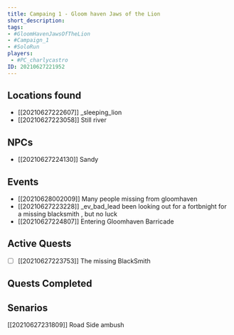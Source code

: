 ```yaml
---
title: Campaing 1 - Gloom haven Jaws of the Lion 
short_description: 
tags: 
- #GloomHavenJawsOfTheLion
- #Campaign_1
- #SoloRun
players:
 - #PC_charlycastro
ID: 20210627221952
---
```


## Locations found
* [[20210627222607]] _sleeping_lion
* [[20210627223058]] Still river

## NPCs
* [[20210627224130]] Sandy

## Events
* [[20210628002009]] Many people missing from gloomhaven
* [[20210627223228]] _ev_bad_lead been looking out for a fortbnight for a missing blacksmith , but no luck  
* [[20210627224807]] Entering Gloomhaven Barricade

## Active Quests
- [ ] [[20210627223753]] The missing BlackSmith

## Quests Completed

## Senarios
[[20210627231809]] Road Side ambush


